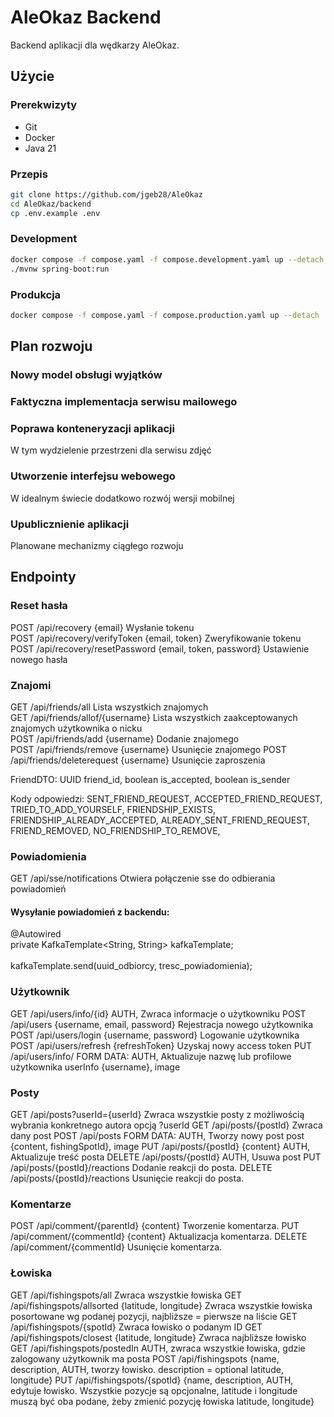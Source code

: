 # AleOkaz Backend

Backend aplikacji dla wędkarzy AleOkaz.

## Użycie

### Prerekwizyty

- Git
- Docker
- Java 21

### Przepis

```sh
git clone https://github.com/jgeb28/AleOkaz
cd AleOkaz/backend
cp .env.example .env
```

### Development

```sh
docker compose -f compose.yaml -f compose.development.yaml up --detach
./mvnw spring-boot:run
```

### Produkcja

```sh
docker compose -f compose.yaml -f compose.production.yaml up --detach
```

## Plan rozwoju

### Nowy model obsługi wyjątków

### Faktyczna implementacja serwisu mailowego

### Poprawa konteneryzacji aplikacji
W tym wydzielenie przestrzeni dla serwisu zdjęć

### Utworzenie interfejsu webowego
W idealnym świecie dodatkowo rozwój wersji mobilnej

### Upublicznienie aplikacji
Planowane mechanizmy ciągłego rozwoju


## Endpointy

### Reset hasła
POST /api/recovery                  {email}                     Wysłanie tokenu\
POST /api/recovery/verifyToken      {email, token}              Zweryfikowanie tokenu\
POST /api/recovery/resetPassword    {email, token, password}    Ustawienie nowego hasła

### Znajomi
GET  /api/friends/all                       Lista wszystkich znajomych\
GET  /api/friends/allof/{username}                       Lista wszystkich zaakceptowanych znajomych użytkownika o nicku\
POST /api/friends/add       {username}      Dodanie znajomego\
POST /api/friends/remove    {username}      Usunięcie znajomego
POST /api/friends/deleterequest  {username}      Usunięcie zaproszenia

FriendDTO:
        UUID friend_id,
        boolean is_accepted,
        boolean is_sender

Kody odpowiedzi: 
        SENT_FRIEND_REQUEST,
        ACCEPTED_FRIEND_REQUEST,
        TRIED_TO_ADD_YOURSELF,
        FRIENDSHIP_EXISTS,
        FRIENDSHIP_ALREADY_ACCEPTED,
        ALREADY_SENT_FRIEND_REQUEST,
        FRIEND_REMOVED,
        NO_FRIENDSHIP_TO_REMOVE,

### Powiadomienia
GET /api/sse/notifications              Otwiera połączenie sse do odbierania powiadomień
#### Wysyłanie powiadomień z backendu:
@Autowired\
private KafkaTemplate<String, String> kafkaTemplate;\
\
kafkaTemplate.send(uuid_odbiorcy, tresc_powiadomienia);

### Użytkownik
GET     /api/users/info/{id}                                   AUTH, Zwraca informacje o użytkowniku
POST    /api/users             {username, email, password}     Rejestracja nowego użytkownika\
POST    /api/users/login       {username, password}            Logowanie użytkownika\
POST    /api/users/refresh     {refreshToken}                  Uzyskaj nowy access token
PUT     /api/users/info/     FORM DATA:                      AUTH, Aktualizuje nazwę lub profilowe użytkownika
                                    userInfo {username},
                                    image

### Posty
GET     /api/posts?userId={userId}                             Zwraca wszystkie posty z możliwością wybrania konkretnego autora opcją ?userId
GET     /api/posts/{postId}                                    Zwraca dany post
POST    /api/posts             FORM DATA:                      AUTH, Tworzy nowy post
                                    post {content, fishingSpotId},
                                    image
PUT     /api/posts/{postId}    {content}                       AUTH, Aktualizuje treść posta
DELETE  /api/posts/{postId}                                    AUTH, Usuwa post
PUT     /api/posts/{postId}/reactions                          Dodanie reakcji do posta.
DELETE  /api/posts/{postId}/reactions                          Usunięcie reakcji do posta.

### Komentarze
POST    /api/comment/{parentId}         {content}               Tworzenie komentarza.
PUT     /api/comment/{commentId}        {content}               Aktualizacja komentarza.
DELETE  /api/comment/{commentId}                                Usunięcie komentarza.

### Łowiska
GET     /api/fishingspots/all                                  Zwraca wszystkie łowiska
GET     /api/fishingspots/allsorted     {latitude, longitude}  Zwraca wszystkie łowiska posortowane wg podanej pozycji, najbliższe = pierwsze na liście
GET     /api/fishingspots/{spotId}                             Zwraca łowisko o podanym ID
GET     /api/fishingspots/closest       {latitude, longitude}  Zwraca najbliższe łowisko
GET     /api/fishingspots/postedIn                             AUTH, zwraca wszystkie łowiska, gdzie zalogowany użytkownik ma posta
POST    /api/fishingspots               {name, description,    AUTH, tworzy łowisko. description = optional
                                        latitude, longitude}
PUT     /api/fishingspots/{spotId}      {name, description,    AUTH, edytuje łowisko. Wszystkie pozycje są opcjonalne, latitude i longitude muszą być oba podane, żeby zmienić pozycję łowiska
                                        latitude, longitude}
